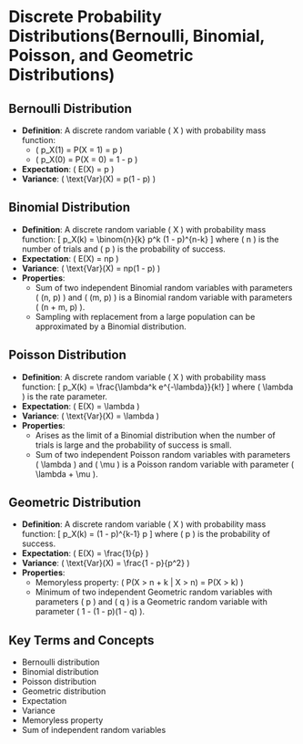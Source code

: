# Discrete Probability Distributions(Bernoulli, Binomial, Poisson, and Geometric Distributions)

## Bernoulli Distribution
- **Definition**: A discrete random variable \( X \) with probability mass function:
  - \( p_X(1) = P(X = 1) = p \)
  - \( p_X(0) = P(X = 0) = 1 - p \)
- **Expectation**: \( E(X) = p \)
- **Variance**: \( \text{Var}(X) = p(1 - p) \)

## Binomial Distribution
- **Definition**: A discrete random variable \( X \) with probability mass function:
  \[
  p_X(k) = \binom{n}{k} p^k (1 - p)^{n-k}
  \]
  where \( n \) is the number of trials and \( p \) is the probability of success.
- **Expectation**: \( E(X) = np \)
- **Variance**: \( \text{Var}(X) = np(1 - p) \)
- **Properties**:
  - Sum of two independent Binomial random variables with parameters \( (n, p) \) and \( (m, p) \) is a Binomial random variable with parameters \( (n + m, p) \).
  - Sampling with replacement from a large population can be approximated by a Binomial distribution.

## Poisson Distribution
- **Definition**: A discrete random variable \( X \) with probability mass function:
  \[
  p_X(k) = \frac{\lambda^k e^{-\lambda}}{k!}
  \]
  where \( \lambda \) is the rate parameter.
- **Expectation**: \( E(X) = \lambda \)
- **Variance**: \( \text{Var}(X) = \lambda \)
- **Properties**:
  - Arises as the limit of a Binomial distribution when the number of trials is large and the probability of success is small.
  - Sum of two independent Poisson random variables with parameters \( \lambda \) and \( \mu \) is a Poisson random variable with parameter \( \lambda + \mu \).

## Geometric Distribution
- **Definition**: A discrete random variable \( X \) with probability mass function:
  \[
  p_X(k) = (1 - p)^{k-1} p
  \]
  where \( p \) is the probability of success.
- **Expectation**: \( E(X) = \frac{1}{p} \)
- **Variance**: \( \text{Var}(X) = \frac{1 - p}{p^2} \)
- **Properties**:
  - Memoryless property: \( P(X > n + k | X > n) = P(X > k) \)
  - Minimum of two independent Geometric random variables with parameters \( p \) and \( q \) is a Geometric random variable with parameter \( 1 - (1 - p)(1 - q) \).

## Key Terms and Concepts
- Bernoulli distribution
- Binomial distribution
- Poisson distribution
- Geometric distribution
- Expectation
- Variance
- Memoryless property
- Sum of independent random variables
